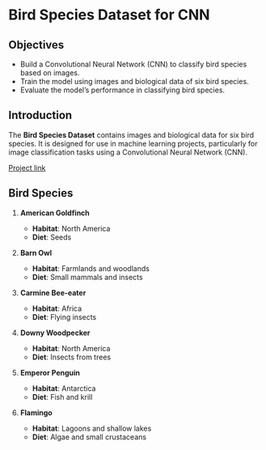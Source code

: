 # Bird Species Dataset for CNN

## Objectives

- Build a Convolutional Neural Network (CNN) to classify bird species based on images.
- Train the model using images and biological data of six bird species.
- Evaluate the model’s performance in classifying bird species.

## Introduction

The **Bird Species Dataset** contains images and biological data for six bird species. It is designed for use in machine learning projects, particularly for image classification tasks using a Convolutional Neural Network (CNN).

[Project link](https://github.com/noahq24/Deep_learning/blob/main/Copy_of_cnn(1).ipynb)

## Bird Species

1. **American Goldfinch**  
   - **Habitat**: North America  
   - **Diet**: Seeds  

2. **Barn Owl**  
   - **Habitat**: Farmlands and woodlands  
   - **Diet**: Small mammals and insects  

3. **Carmine Bee-eater**  
   - **Habitat**: Africa  
   - **Diet**: Flying insects  

4. **Downy Woodpecker**  
   - **Habitat**: North America  
   - **Diet**: Insects from trees  

5. **Emperor Penguin**  
   - **Habitat**: Antarctica  
   - **Diet**: Fish and krill  

6. **Flamingo**  
   - **Habitat**: Lagoons and shallow lakes  
   - **Diet**: Algae and small crustaceans



